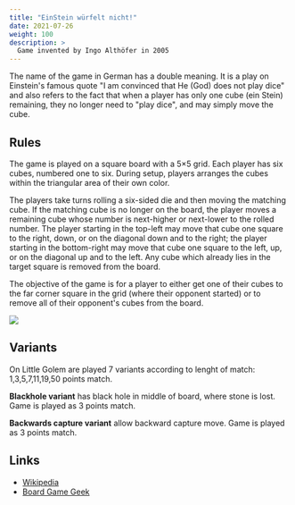 ```yaml
---
title: "EinStein würfelt nicht!"
date: 2021-07-26
weight: 100
description: >
  Game invented by Ingo Althöfer in 2005
---
```


The name of the game in German has a double meaning. It is a play on Einstein's famous quote "I am convinced that He (God) does not play dice" and also refers to the fact that when a player has only one cube (ein Stein) remaining, they no longer need to "play dice", and may simply move the cube.

## Rules

The game is played on a square board with a 5×5 grid. Each player has six cubes, numbered one to six. During setup, players arranges the cubes within the triangular area of their own color.

The players take turns rolling a six-sided die and then moving the matching cube. If the matching cube is no longer on the board, the player moves a remaining cube whose number is next-higher or next-lower to the rolled number. The player starting in the top-left may move that cube one square to the right, down, or on the diagonal down and to the right; the player starting in the bottom-right may move that cube one square to the left, up, or on the diagonal up and to the left. Any cube which already lies in the target square is removed from the board.

The objective of the game is for a player to either get one of their cubes to the far corner square in the grid (where their opponent started) or to remove all of their opponent's cubes from the board.

![](/games/einstein01.png)

## Variants

On Little Golem are played 7 variants according to lenght of match: 1,3,5,7,11,19,50 points match.

**Blackhole variant** has black hole in middle of board, where stone is lost. Game is played as 3 points match.

**Backwards capture variant** allow backward capture move. Game is played as 3 points match.

## Links

- [Wikipedia](https://en.wikipedia.org/wiki/EinStein_w%C3%BCrfelt_nicht!)
- [Board Game Geek](https://boardgamegeek.com/boardgame/18699/einstein-wurfelt-nicht)

